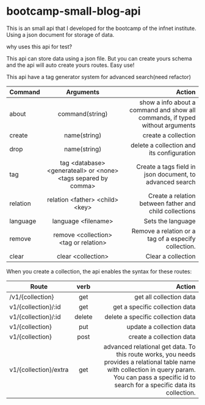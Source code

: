 # bootcamp-small-blog-api
This is an small api that I developed for the bootcamp of the infnet institute. Using a json document for storage of data.

why uses this api for test?

This api can store data using a json file. But you can create yours schema
and the api will auto create yours routes. Easy use!

This api have  a tag generator system for advanced search(need refactor)

| Command|Arguments|Action |
| - |:-:| -:|
| about | command(string) | show a info about a command and show all commands, if typed without arguments |
| create | name(string) | create a collection |
| drop| name(string) | delete a collection and its configuration|
| tag| tag \<database\> \<generateall\> or \<none\> \<tags separed by comma\> |Create a tags field in json document, to advanced search|
| relation| relation \<father\> \<child\> \<key\>| Create a relation between father and child collections|
| language| language \<filename\>|Sets the language|
| remove| remove \<collection\> \<tag or relation\>|Remove a relation or a tag of a especify collection.|
| clear| clear \<collection\>|Clear a collection|

When you create a collection, the api enables the syntax for these routes:


| Route|verb|Action |
| - |:-:| -:|
| /v1/{collection} | get | get all collection data |
| v1/{collection}/:id | get |get a specific collection data|
| v1/{collection}/:id | delete |delete a specific collection data|
| v1/{collection} | put | update a collection data|
| v1/{collection} | post | create a collection data|
| v1/{collection}/extra | get | advanced relational get data. To this route works, you needs provides a relational table name with collection in query param. You can pass a specific id to search for a specific data its collection.|



